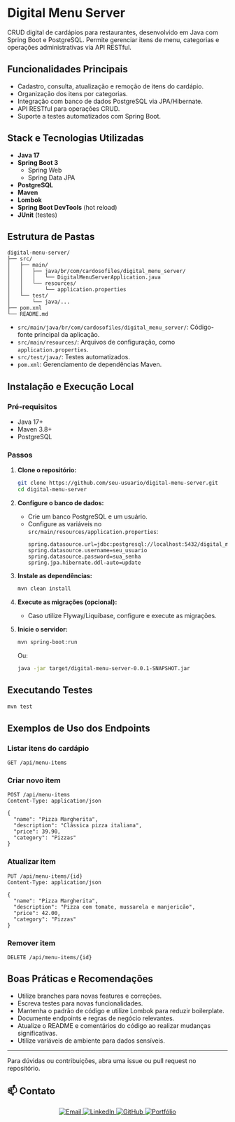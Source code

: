 # Digital Menu Server

CRUD digital de cardápios para restaurantes, desenvolvido em Java com Spring Boot e PostgreSQL. Permite gerenciar itens de menu, categorias e operações administrativas via API RESTful.

## Funcionalidades Principais

- Cadastro, consulta, atualização e remoção de itens do cardápio.
- Organização dos itens por categorias.
- Integração com banco de dados PostgreSQL via JPA/Hibernate.
- API RESTful para operações CRUD.
- Suporte a testes automatizados com Spring Boot.

## Stack e Tecnologias Utilizadas

- **Java 17**
- **Spring Boot 3**
  - Spring Web
  - Spring Data JPA
- **PostgreSQL**
- **Maven**
- **Lombok**
- **Spring Boot DevTools** (hot reload)
- **JUnit** (testes)

## Estrutura de Pastas

```
digital-menu-server/
├── src/
│   ├── main/
│   │   ├── java/br/com/cardosofiles/digital_menu_server/
│   │   │   └── DigitalMenuServerApplication.java
│   │   └── resources/
│   │       └── application.properties
│   └── test/
│       └── java/...
├── pom.xml
└── README.md
```

- `src/main/java/br/com/cardosofiles/digital_menu_server/`: Código-fonte principal da aplicação.
- `src/main/resources/`: Arquivos de configuração, como `application.properties`.
- `src/test/java/`: Testes automatizados.
- `pom.xml`: Gerenciamento de dependências Maven.

## Instalação e Execução Local

### Pré-requisitos

- Java 17+
- Maven 3.8+
- PostgreSQL

### Passos

1. **Clone o repositório:**

   ```bash
   git clone https://github.com/seu-usuario/digital-menu-server.git
   cd digital-menu-server
   ```

2. **Configure o banco de dados:**

   - Crie um banco PostgreSQL e um usuário.
   - Configure as variáveis no `src/main/resources/application.properties`:
     ```properties
     spring.datasource.url=jdbc:postgresql://localhost:5432/digital_menu
     spring.datasource.username=seu_usuario
     spring.datasource.password=sua_senha
     spring.jpa.hibernate.ddl-auto=update
     ```

3. **Instale as dependências:**

   ```bash
   mvn clean install
   ```

4. **Execute as migrações (opcional):**

   - Caso utilize Flyway/Liquibase, configure e execute as migrações.

5. **Inicie o servidor:**
   ```bash
   mvn spring-boot:run
   ```
   Ou:
   ```bash
   java -jar target/digital-menu-server-0.0.1-SNAPSHOT.jar
   ```

## Executando Testes

```bash
mvn test
```

## Exemplos de Uso dos Endpoints

### Listar itens do cardápio

```http
GET /api/menu-items
```

### Criar novo item

```http
POST /api/menu-items
Content-Type: application/json

{
  "name": "Pizza Margherita",
  "description": "Clássica pizza italiana",
  "price": 39.90,
  "category": "Pizzas"
}
```

### Atualizar item

```http
PUT /api/menu-items/{id}
Content-Type: application/json

{
  "name": "Pizza Margherita",
  "description": "Pizza com tomate, mussarela e manjericão",
  "price": 42.00,
  "category": "Pizzas"
}
```

### Remover item

```http
DELETE /api/menu-items/{id}
```

## Boas Práticas e Recomendações

- Utilize branches para novas features e correções.
- Escreva testes para novas funcionalidades.
- Mantenha o padrão de código e utilize Lombok para reduzir boilerplate.
- Documente endpoints e regras de negócio relevantes.
- Atualize o README e comentários do código ao realizar mudanças significativas.
- Utilize variáveis de ambiente para dados sensíveis.

---

Para dúvidas ou contribuições, abra uma issue ou pull request no repositório.

## 📫 Contato

<div align="center">

<a href="mailto:cardosofiles@outlook.com">
  <img src="https://img.shields.io/badge/Email-0078D4?style=for-the-badge&logo=microsoftoutlook&logoColor=white" alt="Email"/>
</a>
<a href="https://www.linkedin.com/in/joaobatista-dev/" target="_blank">
  <img src="https://img.shields.io/badge/LinkedIn-0A66C2?style=for-the-badge&logo=linkedin&logoColor=white" alt="LinkedIn"/>
</a>
<a href="https://github.com/Cardosofiles" target="_blank">
  <img src="https://img.shields.io/badge/GitHub-181717?style=for-the-badge&logo=github&logoColor=white" alt="GitHub"/>
</a>
<a href="https://cardosofiles.dev/" target="_blank">
  <img src="https://img.shields.io/badge/Portfólio-222222?style=for-the-badge&logo=about.me&logoColor=white" alt="Portfólio"/>
</a>

</div>
